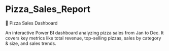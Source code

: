 # Pizza_Sales_Report
 🍕 Pizza Sales Dashboard

An interactive Power BI dashboard analyzing pizza sales from Jan to Dec. It covers key metrics like total revenue, top-selling pizzas, sales by category & size, and sales trends.

